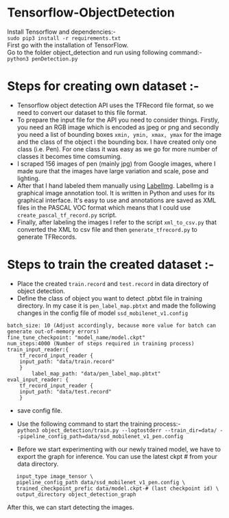 # Tensorflow-ObjectDetection   
Install Tensorflow and dependencies:-  
```sudo pip3 install -r requirements.txt```  
First go with the installation of TensorFlow.  
Go to the folder object_detection and run using following command:-  
```python3 penDetection.py```
# Steps for creating own dataset :-   
* Tensorflow object detection API uses the TFRecord file format, so we need to convert our dataset to this file format.  
* To prepare the input file for the API you need to consider things. Firstly, you need an RGB image which is encoded as jpeg or png and secondly you need a list of bounding boxes ```xmin, ymin, xmax, ymax``` for the image and the class of the object i the bounding box. I have created only one class (i.e. Pen). For one class it was easy as we go for more number of classes it becomes time comsuming.  
* I scraped 156 images of pen (mainly jpg) from Google images, where I made sure that the images have large variation and scale, pose and lighting.  
* After that I hand labeled them manually using [LabelImg](https://www.github.com/tzutalin/labelImg). LabelImg is a graphical image annotation tool. It is written in Python and uses for its graphical interface. It's easy to use and annotations are saved as XML files in the PASCAL VOC format which means that I could use ```create_pascal_tf_record.py``` script.  
* Finally, after labeling the images I refer to the script ```xml_to_csv.py``` that converted the XML to csv file and then ```generate_tfrecord.py``` to generate TFRecords.
# Steps to train the created dataset :-  
* Place the created ```train.record``` and ```test.record``` in data directory of object detection.  
* Define the class of object you want to detect .pbtxt file in training directory. In my case it is ```pen_label_map.pbtxt``` and made the following changes in the config file of model ```ssd_mobilenet_v1.config```  
```num_classes: 1 (Number of classes we are detecting)  
batch_size: 10 (Adjust accordingly, because more value for batch can generate out-of-memory errors)  
fine_tune_checkpoint: "model_name/model.ckpt"  
num_steps:4000 (Number of steps required in training process)  
train_input_reader:{  
 	tf_record_input_reader {  
	input_path: "data/train.record"  
	}  
      	label_map_path: "data/pen_label_map.pbtxt"  
eval_input_reader: {  
 	tf_record_input_reader {  
	input_path: "data/test.record"  
	}  
```
* save config file.  
* Use the following command to start the training process:-  
```python3 object_detection/train.py --logtostderr --train_dir=data/ --pipeline_config_path=data/ssd_mobilenet_v1_pen.config```  

* Before we start experimenting with our newly trained model, we have to export the graph for inference. You can use the latest ckpt # from
your data directory.  
```python3 object_detection/export_inference_graph.py \  
   input_type image_tensor \  
   pipeline_config_path data/ssd_mobilenet_v1_pen.config \  
   trained_checkpoint_prefic data/model.ckpt-# (last checkpoint id) \  
   output_directory object_detection_graph  
```
After this, we can start detecting the images.


